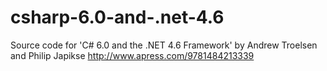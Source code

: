 # csharp-6.0-and-.net-4.6
Source code for 'C# 6.0 and the .NET 4.6 Framework' by Andrew Troelsen and Philip Japikse http://www.apress.com/9781484213339

